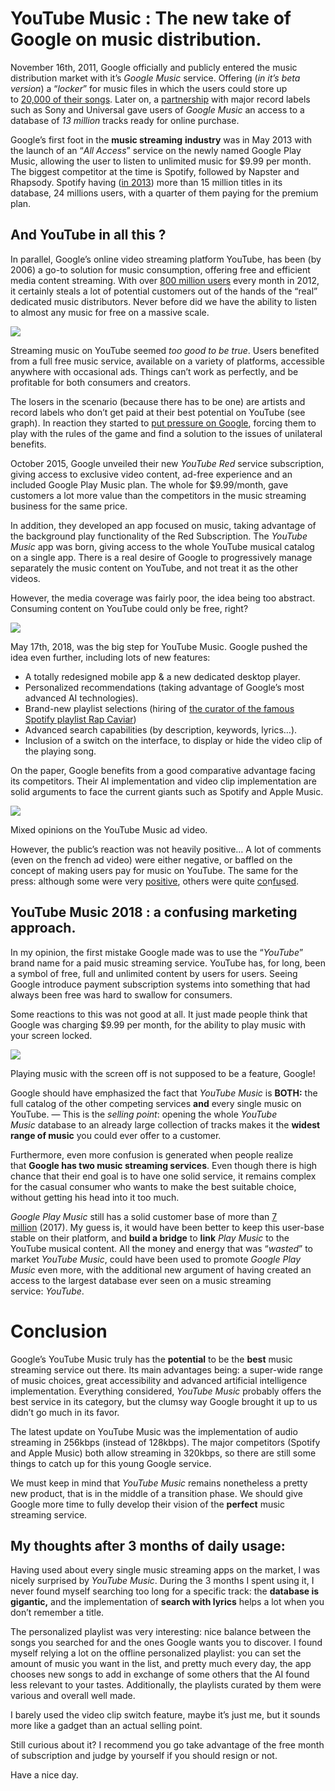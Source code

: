 # YouTube Music : The new take of Google on music distribution.

November 16th, 2011, Google officially and publicly entered the music distribution market with it’s _Google Music_ service. Offering (_in it’s beta version_) a “_locker_” for music files in which the users could store up to [20,000 of their songs](https://news.avclub.com/google-music-launches-with-a-bunch-of-free-music-from-p-1798228546). Later on, a [partnership](https://www.theverge.com/2011/11/16/2567284/google-music-launching-with-universal-emi-sony-music-and-many) with major record labels such as Sony and Universal gave users of _Google Music_ an access to a database of _13 million_ tracks ready for online purchase.

Google’s first foot in the **music streaming** **industry** was in May 2013 with the launch of an “_All Access_” service on the newly named Google Play Music, allowing the user to listen to unlimited music for $9.99 per month. The biggest competitor at the time is Spotify, followed by Napster and Rhapsody. Spotify having ([in 2013](https://thenextweb.com/insider/2013/03/12/spotify-now-has-in-excess-of-24-million-active-users-with-more-than-6-million-paying-subscribers/)) more than 15 million titles in its database, 24 millions users, with a quarter of them paying for the premium plan.

## And YouTube in all this ?

In parallel, Google’s online video streaming platform YouTube, has been (by 2006) a go-to solution for music consumption, offering free and efficient media content streaming. With over [800 million users](https://www.labnol.org/internet/youtube-statistics-2012/20954/) every month in 2012, it certainly steals a lot of potential customers out of the hands of the “real” dedicated music distributors. Never before did we have the ability to listen to almost any music for free on a massive scale.

![](https://miro.medium.com/v2/resize:fit:1400/0*8zCIxwX5i1tNkXo2.jpg)

Streaming music on YouTube seemed _too good to be true_. Users benefited from a full free music service, available on a variety of platforms, accessible anywhere with occasional ads. Things can’t work as perfectly, and be profitable for both consumers and creators.

The losers in the scenario (because there has to be one) are artists and record labels who don’t get paid at their best potential on YouTube (see graph). In reaction they started to [put pressure on Google](https://www.independent.co.uk/news/business/analysis-and-features/is-youtube-really-ripping-off-the-record-labels-a6949326.html), forcing them to play with the rules of the game and find a solution to the issues of unilateral benefits.

October 2015, Google unveiled their new _YouTube Red_ service subscription, giving access to exclusive video content, ad-free experience and an included Google Play Music plan. The whole for $9.99/month, gave customers a lot more value than the competitors in the music streaming business for the same price.

In addition, they developed an app focused on music, taking advantage of the background play functionality of the Red Subscription. The _YouTube Music_ app was born, giving access to the whole YouTube musical catalog on a single app. There is a real desire of Google to progressively manage separately the music content on YouTube, and not treat it as the other videos.

However, the media coverage was fairly poor, the idea being too abstract. Consuming content on YouTube could only be free, right?

![](https://miro.medium.com/v2/resize:fit:1400/0*Pb62dUvuk_zDISi4.jpg)

May 17th, 2018, was the big step for YouTube Music. Google pushed the idea even further, including lots of new features:

- A totally redesigned mobile app & a new dedicated desktop player.
- Personalized recommendations (taking advantage of Google’s most advanced AI technologies).
- Brand-new playlist selections (hiring of [the curator of the famous Spotify playlist Rap Caviar](https://variety.com/2018/digital/news/tuma-basa-youtube-1202716019/))
- Advanced search capabilities (by description, keywords, lyrics…).
- Inclusion of a switch on the interface, to display or hide the video clip of the playing song.

On the paper, Google benefits from a good comparative advantage facing its competitors. Their AI implementation and video clip implementation are solid arguments to face the current giants such as Spotify and Apple Music.

![](https://miro.medium.com/v2/resize:fit:1400/1*6rvEO5ueXm_iHLiS7Br19g.png)

Mixed opinions on the YouTube Music ad video.

However, the public’s reaction was not heavily positive… A lot of comments (even on the french ad video) were either negative, or baffled on the concept of making users pay for music on YouTube. The same for the press: although some were very [positive](https://www.androidcentral.com/youtube-music-review), others were quite [co](https://www.digitaltrends.com/music/youtube-music-streaming-service-strategy/)n[fu](http://www.talkandroid.com/reviews/apps/youtube-music/)s[ed](https://gizmodo.com/youtube-music-isnt-even-close-to-a-spotify-killer-1826327643).

## YouTube Music 2018 : a confusing marketing approach.

In my opinion, the first mistake Google made was to use the “_YouTube_” brand name for a paid music streaming service. YouTube has, for long, been a symbol of free, full and unlimited content by users for users. Seeing Google introduce payment subscription systems into something that had always been free was hard to swallow for consumers.

Some reactions to this was not good at all. It just made people think that Google was charging $9.99 per month, for the ability to play music with your screen locked.

![](https://miro.medium.com/v2/resize:fit:904/0*z28tBuEdJ_WAwNOS)

Playing music with the screen off is not supposed to be a feature, Google!

Google should have emphasized the fact that _YouTube Music_ is **BOTH:** the full catalog of the other competing services **and** every single music on YouTube. — This is the _selling point_: opening the whole _YouTube Music_ database to an already large collection of tracks makes it the **widest range of music** you could ever offer to a customer.

Furthermore, even more confusion is generated when people realize that **Google has two music streaming services**. Even though there is high chance that their end goal is to have one solid service, it remains complex for the casual consumer who wants to make the best suitable choice, without getting his head into it too much.

_Google Play Music_ still has a solid customer base of more than [7 million](http://fortune.com/2017/07/27/google-play-music-youtube-red/) (2017). My guess is, it would have been better to keep this user-base stable on their platform, and **build a bridge** to **link** _Play Music_ to the YouTube musical content. All the money and energy that was “_wasted_” to market _YouTube Music_, could have been used to promote _Google Play Music_ even more, with the additional new argument of having created an access to the largest database ever seen on a music streaming service: _YouTube_.

# **Conclusion**

Google’s YouTube Music truly has the **potential** to be the **best** music streaming service out there. Its main advantages being: a super-wide range of music choices, great accessibility and advanced artificial intelligence implementation. Everything considered, _YouTube Music_ probably offers the best service in its category, but the clumsy way Google brought it up to us didn’t go much in its favor.

The latest update on YouTube Music was the implementation of audio streaming in 256kbps (instead of 128kbps). The major competitors (Spotify and Apple Music) both allow streaming in 320kbps, so there are still some things to catch up for this young Google service.

We must keep in mind that _YouTube Music_ remains nonetheless a pretty new product, that is in the middle of a transition phase. We should give Google more time to fully develop their vision of the **perfect** music streaming service.

## My thoughts after 3 months of daily usage:

Having used about every single music streaming apps on the market, I was nicely surprised by _YouTube Music_. During the 3 months I spent using it, I never found myself searching too long for a specific track: the **database is gigantic,** and the implementation of **search with lyrics** helps a lot when you don’t remember a title.

The personalized playlist was very interesting: nice balance between the songs you searched for and the ones Google wants you to discover. I found myself relying a lot on the offline personalized playlist: you can set the amount of music you want in the list, and pretty much every day, the app chooses new songs to add in exchange of some others that the AI found less relevant to your tastes. Additionally, the playlists curated by them were various and overall well made.

I barely used the video clip switch feature, maybe it’s just me, but it sounds more like a gadget than an actual selling point.

Still curious about it? I recommend you go take advantage of the free month of subscription and judge by yourself if you should resign or not.

Have a nice day.
